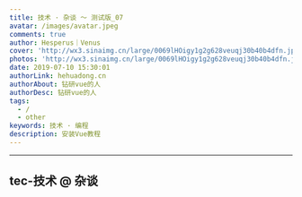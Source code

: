 ```yaml
---
title: 技术 · 杂谈 ～ 测试版_07
avatar: /images/avatar.jpeg
comments: true
author: Hesperus｜Venus
cover: 'http://wx3.sinaimg.cn/large/0069lHOigy1g2g628veuqj30b40b4dfn.jpg'
photos: 'http://wx3.sinaimg.cn/large/0069lHOigy1g2g628veuqj30b40b4dfn.jpg'
date: 2019-07-10 15:30:01
authorLink: hehuadong.cn
authorAbout: 钻研vue的人
authorDesc: 钻研vue的人
tags: 
  - /
  - other
keywords: 技术 · 编程
description: 安装Vue教程
---
```


---
  tec-技术 @ 杂谈
---